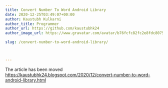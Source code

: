 ```yaml
---
title: Convert Number To Word Android Library
date: 2020-12-25T03:49:07+00:00
author: Kaustubh Kulkarni
author_title: Programmer
author_url: https://github.com/kaustubhk24
author_image_url: https://www.gravatar.com/avatar/b76fcfc82fc2e8fdc8075636f1735f61?s=200

slug: /convert-number-to-word-android-library/



---
```

 

The article has been moved https://kaustubhk24.blogspot.com/2020/12/convert-number-to-word-android-library.html